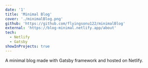 ```yaml
---
date: '1'
title: 'Minimal Blog'
cover: './minimalBlog.png'
github: 'https://github.com/flyingsonu122/minimalBlog'
external: 'https://blog-minimal.netlify.app/about'
tech:
  - Netlify
  - Gatsby
showInProjects: true
---
```


A minimal blog made with Gatsby framework and hosted on Netlify.
